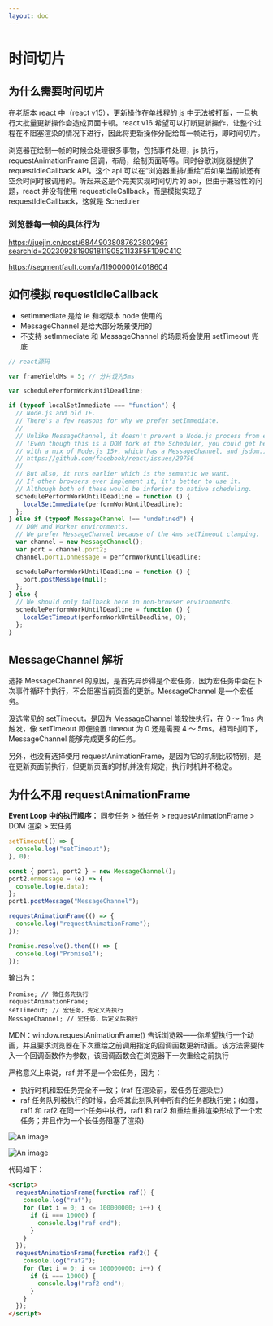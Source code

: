 ```yaml
---
layout: doc
---
```


# 时间切片

## 为什么需要时间切片

在老版本 react 中（react v15），更新操作在单线程的 js 中无法被打断，一旦执行大批量更新操作会造成页面卡顿。react v16 希望可以打断更新操作，让整个过程在不阻塞渲染的情况下进行，因此将更新操作分配给每一帧进行，即时间切片。

浏览器在绘制一帧的时候会处理很多事物，包括事件处理，js 执行，requestAnimationFrame 回调，布局，绘制页面等等。同时谷歌浏览器提供了 requestIdleCallback API。这个 api 可以在“浏览器重排/重绘”后如果当前帧还有空余时间时被调用的。听起来这是个完美实现时间切片的 api，但由于兼容性的问题，react 并没有使用 requestIdleCallback，而是模拟实现了 requestIdleCallback，这就是 Scheduler

### 浏览器每一帧的具体行为

https://juejin.cn/post/6844903808762380296?searchId=202309281909181190521133F5F1D9C41C

https://segmentfault.com/a/1190000014018604

## 如何模拟 requestIdleCallback

- setImmediate 是给 ie 和老版本 node 使用的
- MessageChannel 是给大部分场景使用的
- 不支持 setImmediate 和 MessageChannel 的场景将会使用 setTimeout 兜底

```js
// react源码

var frameYieldMs = 5; // 分片设为5ms

var schedulePerformWorkUntilDeadline;

if (typeof localSetImmediate === "function") {
  // Node.js and old IE.
  // There's a few reasons for why we prefer setImmediate.
  //
  // Unlike MessageChannel, it doesn't prevent a Node.js process from exiting.
  // (Even though this is a DOM fork of the Scheduler, you could get here
  // with a mix of Node.js 15+, which has a MessageChannel, and jsdom.)
  // https://github.com/facebook/react/issues/20756
  //
  // But also, it runs earlier which is the semantic we want.
  // If other browsers ever implement it, it's better to use it.
  // Although both of these would be inferior to native scheduling.
  schedulePerformWorkUntilDeadline = function () {
    localSetImmediate(performWorkUntilDeadline);
  };
} else if (typeof MessageChannel !== "undefined") {
  // DOM and Worker environments.
  // We prefer MessageChannel because of the 4ms setTimeout clamping.
  var channel = new MessageChannel();
  var port = channel.port2;
  channel.port1.onmessage = performWorkUntilDeadline;

  schedulePerformWorkUntilDeadline = function () {
    port.postMessage(null);
  };
} else {
  // We should only fallback here in non-browser environments.
  schedulePerformWorkUntilDeadline = function () {
    localSetTimeout(performWorkUntilDeadline, 0);
  };
}
```

## MessageChannel 解析

选择 MessageChannel 的原因，是首先异步得是个宏任务，因为宏任务中会在下次事件循环中执行，不会阻塞当前页面的更新。MessageChannel 是一个宏任务。

没选常见的 setTimeout，是因为 MessageChannel 能较快执行，在 0 ～ 1ms 内触发，像 setTimeout 即便设置 timeout 为 0 还是需要 4 ～ 5ms。相同时间下，MessageChannel 能够完成更多的任务。

另外，也没有选择使用 requestAnimationFrame，是因为它的机制比较特别，是在更新页面前执行，但更新页面的时机并没有规定，执行时机并不稳定。

## 为什么不用 requestAnimationFrame

**Event Loop 中的执行顺序：**
同步任务 > 微任务 > requestAnimationFrame > DOM 渲染 > 宏任务

```js
setTimeout(() => {
  console.log("setTimeout");
}, 0);

const { port1, port2 } = new MessageChannel();
port2.onmessage = (e) => {
  console.log(e.data);
};
port1.postMessage("MessageChannel");

requestAnimationFrame(() => {
  console.log("requestAnimationFrame");
});

Promise.resolve().then(() => {
  console.log("Promise1");
});
```

输出为：

```
Promise; // 微任务先执行
requestAnimationFrame;
setTimeout; // 宏任务，先定义先执行
MessageChannel; // 宏任务，后定义后执行
```

MDN：window.requestAnimationFrame() 告诉浏览器——你希望执行一个动画，并且要求浏览器在下次重绘之前调用指定的回调函数更新动画。该方法需要传入一个回调函数作为参数，该回调函数会在浏览器下一次重绘之前执行

严格意义上来说，raf 并不是一个宏任务，因为：

- 执行时机和宏任务完全不一致；（raf 在渲染前，宏任务在渲染后）
- raf 任务队列被执行的时候，会将其此刻队列中所有的任务都执行完；(如图，raf1 和 raf2 在同一个任务中执行，raf1 和 raf2 和重绘重排渲染形成了一个宏任务；并且作为一个长任务阻塞了渲染)

![An image](/raf1.jpeg)

![An image](/raf2.jpeg)

代码如下：

```html
<script>
  requestAnimationFrame(function raf() {
    console.log("raf");
    for (let i = 0; i <= 100000000; i++) {
      if (i === 10000) {
        console.log("raf end");
      }
    }
  });
  requestAnimationFrame(function raf2() {
    console.log("raf2");
    for (let i = 0; i <= 100000000; i++) {
      if (i === 10000) {
        console.log("raf2 end");
      }
    }
  });
</script>
```
